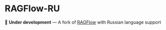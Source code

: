 # RAGFlow-RU

🚧 **Under development** — A fork of [RAGFlow](https://github.com/infiniflow/ragflow) with Russian language support
